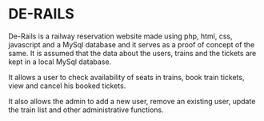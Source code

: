 # DE-RAILS

De-Rails is a railway reservation website made using php, html, css, javascript and a MySql database and it serves as a proof of concept of the same.
It is assumed that the data about the users, trains and the tickets are kept in a local MySql database.

It allows a user to check availability of seats in trains, book train tickets, view and cancel his booked tickets.

It also allows the admin to add a new user, remove an existing user, update the train list and other administrative functions.
